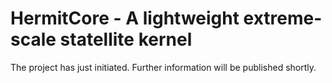 # HermitCore - A lightweight extreme-scale statellite kernel

The project has just initiated. Further information will be published shortly.
